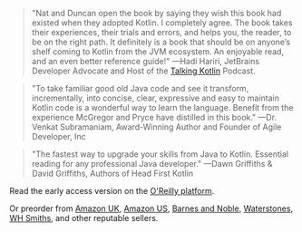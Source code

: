 
> "Nat and Duncan open the book by saying they wish this book had existed when they adopted Kotlin. 
> I completely agree. The book takes their experiences, their trials and errors, and helps you, the reader, to be on the right path. 
> It definitely is a book that should be on anyone’s shelf coming to Kotlin from the JVM ecosystem. 
> An enjoyable read, and an even better reference guide!"
> —Hadi Hariri, JetBrains Developer Advocate and Host of the [Talking Kotlin](https://talkingkotlin.com/) Podcast.

> "To take familiar good old Java code and see it transform, incrementally, into concise, clear, expressive and easy to maintain Kotlin code is a wonderful way to learn the language. Benefit from the experience McGregor and Pryce have distilled in this book." 
> —Dr. Venkat Subramaniam, 
> Award-Winning Author and Founder of Agile Developer, Inc

> "The fastest way to upgrade your skills from Java to Kotlin. Essential reading for any professional Java developer."
> —Dawn Griffiths & David Griffiths,
> Authors of Head First Kotlin

Read the early access version on the [O'Reilly platform](https://www.oreilly.com/library/view/java-to-kotlin/9781492082262/).

Or preorder from
[Amazon UK](https://www.amazon.co.uk/Java-Kotlin-Refactoring-Duncan-McGregor/dp/1492082279), 
[Amazon US](https://www.amazon.com/Java-Kotlin-Refactoring-Duncan-McGregor/dp/1492082279), 
[Barnes and Noble](https://www.barnesandnoble.com/w/java-to-kotlin-duncan-mcgregor/1139044173?ean=9781492082279),
[Waterstones](https://www.waterstones.com/book/java-to-kotlin/duncan-mcgregor/nat-pryce/9781492082279),
[WH Smiths](https://www.whsmith.co.uk/products/java-to-kotlin-a-refactoring-guidebook/duncan-mcgregor/nat-pryce/paperback/9781492082279.html),
and other reputable sellers.

